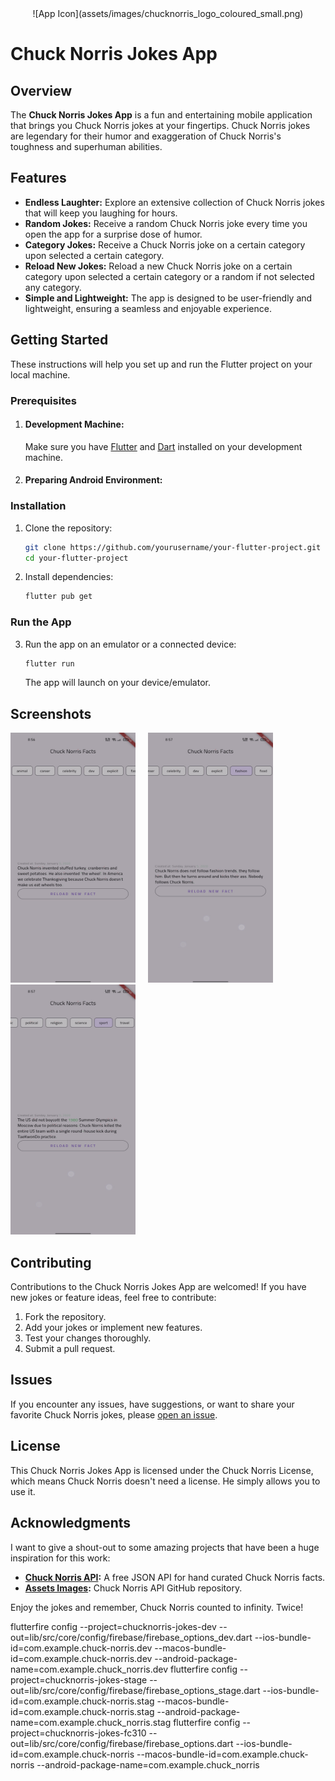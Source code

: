 <div style="display: flex; justify-content: center;">
    ![App Icon](assets/images/chucknorris_logo_coloured_small.png)
</div>

# Chuck Norris Jokes App

## Overview

The **Chuck Norris Jokes App** is a fun and entertaining mobile application that brings you Chuck Norris jokes at your fingertips. Chuck Norris jokes are legendary for their humor and exaggeration of Chuck Norris's toughness and superhuman abilities.


## Features

- **Endless Laughter:** Explore an extensive collection of Chuck Norris jokes that will keep you laughing for hours.
- **Random Jokes:** Receive a random Chuck Norris joke every time you open the app for a surprise dose of humor.
- **Category Jokes:** Receive a Chuck Norris joke on a certain category upon selected a certain category.
- **Reload New Jokes:** Reload a new Chuck Norris joke on a certain category upon selected a certain category or a random if not selected any category.
- **Simple and Lightweight:** The app is designed to be user-friendly and lightweight, ensuring a seamless and enjoyable experience.

## Getting Started

These instructions will help you set up and run the Flutter project on your local machine.

### Prerequisites

1. #### Development Machine:
    Make sure you have [Flutter](https://flutter.dev/docs/get-started/install) and [Dart](https://dart.dev/get-dart) installed on your development machine.

2. #### Preparing Android Environment:
   
   

### Installation

1. Clone the repository:

    ```bash
    git clone https://github.com/yourusername/your-flutter-project.git
    cd your-flutter-project
    ```

2. Install dependencies:

    ```bash
    flutter pub get
    ```

### Run the App

3. Run the app on an emulator or a connected device:

    ```bash
    flutter run
    ```

   The app will launch on your device/emulator.

## Screenshots
<img src="https://raw.githubusercontent.com/Mohammad-Safayet/clean_architecture_simple/main/screenshots/screenshot_1.png" alt="Application Screenshot 1" width="200" height="400"> &nbsp; &nbsp; <img src="https://raw.githubusercontent.com/Mohammad-Safayet/clean_architecture_simple/main/screenshots/screenshot_2.png" alt="Application Screenshot 2" width="200" height="400"> &nbsp; &nbsp; <img src="https://raw.githubusercontent.com/Mohammad-Safayet/clean_architecture_simple/main/screenshots/screenshot_3.png" alt="Application Screenshot 3" width="200" height="400">

## Contributing

Contributions to the Chuck Norris Jokes App are welcomed! If you have new jokes or feature ideas, feel free to contribute:

1. Fork the repository.
2. Add your jokes or implement new features.
3. Test your changes thoroughly.
4. Submit a pull request.

## Issues

If you encounter any issues, have suggestions, or want to share your favorite Chuck Norris jokes, please [open an issue](https://github.com/Mohammad-Safayet/clean_architecture_simple/issues).

## License

This Chuck Norris Jokes App is licensed under the Chuck Norris License, which means Chuck Norris doesn't need a license. He simply allows you to use it.

## Acknowledgments

I want to give a shout-out to some amazing projects that have been a huge inspiration for this work:

- **[Chuck Norris API](https://api.chucknorris.io/):** A free JSON API for hand curated Chuck Norris facts.
- **[Assets Images](https://github.com/chucknorris-io/chuck-api/tree/master/src/main/resources/static/img):** Chuck Norris API GitHub repository.


Enjoy the jokes and remember, Chuck Norris counted to infinity. Twice!

flutterfire config --project=chucknorris-jokes-dev --out=lib/src/core/config/firebase/firebase_options_dev.dart --ios-bundle-id=com.example.chuck-norris.dev --macos-bundle-id=com.example.chuck-norris.dev --android-package-name=com.example.chuck_norris.dev
flutterfire config --project=chucknorris-jokes-stage --out=lib/src/core/config/firebase/firebase_options_stage.dart --ios-bundle-id=com.example.chuck-norris.stag --macos-bundle-id=com.example.chuck-norris.stag --android-package-name=com.example.chuck_norris.stag
flutterfire config --project=chucknorris-jokes-fc310 --out=lib/src/core/config/firebase/firebase_options.dart --ios-bundle-id=com.example.chuck-norris --macos-bundle-id=com.example.chuck-norris --android-package-name=com.example.chuck_norris